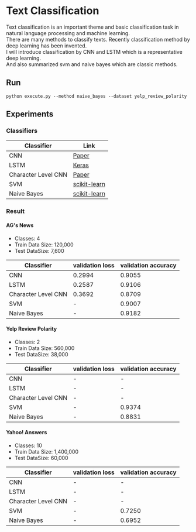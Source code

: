 # Text Classification
Text classification is an important theme and basic classification task in natural language processing and machine learning.  
There are many methods to classify texts. Recently classification method by deep learning has been invented.  
I will introduce classification by CNN and LSTM which is a representative deep learning.  
And also summarized svm and naive bayes which are classic methods.

## Run
```
python execute.py --method naive_bayes --dataset yelp_review_polarity
```

## Experiments
### Classifiers
Classifier | Link
-- | -- 
CNN | [Paper](http://www.aclweb.org/anthology/D14-1181)
LSTM | [Keras](https://github.com/fchollet/keras/blob/master/examples/imdb_lstm.py)
Character Level CNN | [Paper](https://papers.nips.cc/paper/5782-character-level-convolutional-networks-for-text-classification.pdf)
SVM | [scikit-learn](http://scikit-learn.org/stable/modules/svm.html#svm-classification)
Naive Bayes | [scikit-learn](http://scikit-learn.org/stable/tutorial/text_analytics/working_with_text_data.html)


### Result
#### AG's News
- Classes: 4
- Train Data Size: 120,000
- Test DataSize: 7,600

Classifier | validation loss | validation accuracy
-- | -- | --
CNN | 0.2994 | 0.9055
LSTM | 0.2587 | 0.9106
Character Level CNN | 0.3692 | 0.8709
SVM | - | 0.9007
Naive Bayes | - | 0.9182

#### Yelp Review Polarity
- Classes: 2
- Train Data Size: 560,000
- Test DataSize: 38,000

Classifier | validation loss | validation accuracy
-- | -- | --
CNN | - | -
LSTM | - | -
Character Level CNN | - | -
SVM | - | 0.9374
Naive Bayes | - | 0.8831

#### Yahoo! Answers
- Classes: 10
- Train Data Size: 1,400,000
- Test DataSize: 60,000

Classifier | validation loss | validation accuracy
-- | -- | --
CNN | - | -
LSTM | - | -
Character Level CNN | - | -
SVM | - | 0.7250
Naive Bayes | - | 0.6952
